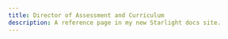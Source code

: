 ```yaml
---
title: Director of Assessment and Curriculum
description: A reference page in my new Starlight docs site.
---
```

